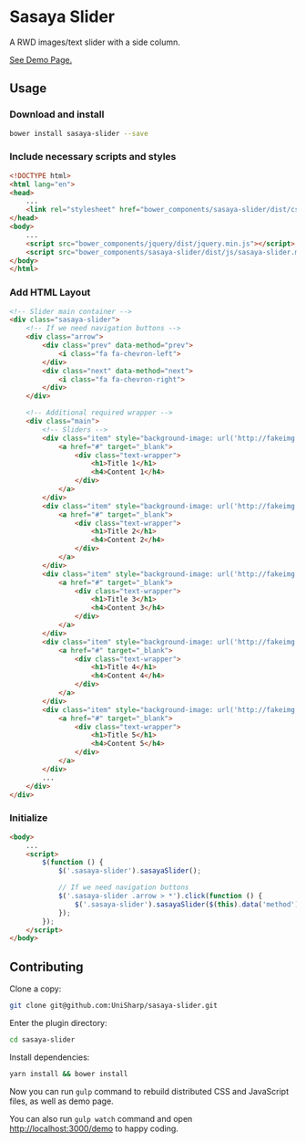 # Sasaya Slider

A RWD images/text slider with a side column.

[See Demo Page.](https://unisharp.github.io/sasaya-slider/)

## Usage

### Download and install

```bash
bower install sasaya-slider --save
```

### Include necessary scripts and styles

```html
<!DOCTYPE html>
<html lang="en">
<head>
    ...
    <link rel="stylesheet" href="bower_components/sasaya-slider/dist/css/sasaya-slider.min.css">
</head>
<body>
    ...
    <script src="bower_components/jquery/dist/jquery.min.js"></script>
    <script src="bower_components/sasaya-slider/dist/js/sasaya-slider.min.js"></script>
</body>
</html>
```

### Add HTML Layout

```html
<!-- Slider main container -->
<div class="sasaya-slider">
    <!-- If we need navigation buttons -->
    <div class="arrow">
        <div class="prev" data-method="prev">
            <i class="fa fa-chevron-left">
        </div>
        <div class="next" data-method="next">
            <i class="fa fa-chevron-right">
        </div>
    </div>

    <!-- Additional required wrapper -->
    <div class="main">
        <!-- Sliders -->
        <div class="item" style="background-image: url('http://fakeimg.pl/1450x480');">
            <a href="#" target="_blank">
                <div class="text-wrapper">
                    <h1>Title 1</h1>
                    <h4>Content 1</h4>
                </div>
            </a>
        </div>
        <div class="item" style="background-image: url('http://fakeimg.pl/1450x480');">
            <a href="#" target="_blank">
                <div class="text-wrapper">
                    <h1>Title 2</h1>
                    <h4>Content 2</h4>
                </div>
            </a>
        </div>
        <div class="item" style="background-image: url('http://fakeimg.pl/1450x480');">
            <a href="#" target="_blank">
                <div class="text-wrapper">
                    <h1>Title 3</h1>
                    <h4>Content 3</h4>
                </div>
            </a>
        </div>
        <div class="item" style="background-image: url('http://fakeimg.pl/1450x480');">
            <a href="#" target="_blank">
                <div class="text-wrapper">
                    <h1>Title 4</h1>
                    <h4>Content 4</h4>
                </div>
            </a>
        </div>
        <div class="item" style="background-image: url('http://fakeimg.pl/1450x480');">
            <a href="#" target="_blank">
                <div class="text-wrapper">
                    <h1>Title 5</h1>
                    <h4>Content 5</h4>
                </div>
            </a>
        </div>
        ...
    </div>
</div>
```

### Initialize

```html
<body>
    ...
    <script>
        $(function () {
            $('.sasaya-slider').sasayaSlider();

            // If we need navigation buttons
            $('.sasaya-slider .arrow > *').click(function () {
                $('.sasaya-slider').sasayaSlider($(this).data('method'));
            });
        });
    </script>
</body>
```

## Contributing

Clone a copy:

```bash
git clone git@github.com:UniSharp/sasaya-slider.git
```

Enter the plugin directory:

```bash
cd sasaya-slider
```

Install dependencies:

```bash
yarn install && bower install
```

Now you can run `gulp` command to rebuild distributed CSS and JavaScript files, as well as demo page.

You can also run `gulp watch` command and open <http://localhost:3000/demo> to happy coding.
